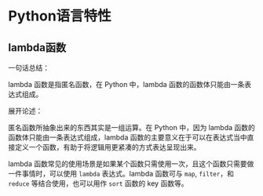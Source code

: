 # Python语言特性

## lambda函数

一句话总结：

lambda 函数是指匿名函数，在 Python 中，lambda 函数的函数体只能由一条表达式组成。

展开论述：

匿名函数所抽象出来的东西其实是一组运算。在 Python 中，因为 lambda 函数的函数体只能由一条表达式组成，lambda 函数的主要意义在于可以在表达式当中直接定义一个函数，有助于将逻辑用更紧凑的方式表达呈现出来。

lambda 函数常见的使用场景是如果某个函数只需使用一次，且这个函数只需要做一件事情时，可以使用 `lambda` 表达式。lambda 函数可与 `map`, `filter`，和 `reduce` 等结合使用，也可以用作 `sort` 函数的 key 函数等。
